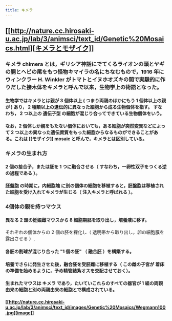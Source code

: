 ```yaml
---
title: キメラ
---
```


## [[http://nature.cc.hirosaki-u.ac.jp/lab/3/animsci/text_id/Genetic%20Mosaics.html][キメラとモザイク]]
### キメラ chimera とは，ギリシア神話にでてくるライオンの頭とヤギの胴とヘビの尾をもつ怪物キマイラの名にちなむもので，1916 年にウィンクラー H. Winkler がトマトとイヌホオズキの間で実験的に作りだした接木体をキメラと呼んで以来，生物学上の術語となった。
#### 生物学ではキメラとは親が 3 個体以上 ( つまり両親のほかにもう 1 個体以上の親が ) あり， 2 種類以上の遺伝的に異なった細胞から成る生物個体を指す。 すなわち， 2 つ以上の 遺伝子型 の細胞が混じり合ってできている生物個体をいう。
#### なお，2 個体しか親をもたない個体においても，ある細胞が突然変異などによって 2 つ以上の異なった遺伝資質をもった細胞からなるものができることがある。これは [[モザイク]] mosaic と呼んで，キメラとは区別している。
### キメラの生まれ方
#### 2 個の接合子，または胚を 1 つに融合させる（ すなわち，一卵性双子をつくる逆の過程である ）。
#### 胚盤胞 の時期に，内細胞塊 に別の個体の細胞を移植すると，胚盤胞は移植された細胞を受け入れてキメラが生じる（ 注入キメラと呼ばれる ）。
### 4個体の親を持つマウス
#### 異なる 2 頭の妊娠雌マウスから 8 細胞期胚を取り出し，培養液に移す。
それぞれの個体からの 2 個の胚を裸化し（ 透明帯から取り出し，卵の細胞膜を露出させる ）,
#### 各胚の割球が混じり合った "1 個の胚" （ 融合胚 ）を構築する。
#### 培養でさらに発生させた後，融合胚を受胚雌に移植する（ この雌の子宮が 着床 の準備を始めるように，予め精管結紮オスを交配させておく）。
#### 生まれたマウスは キメラ であり，たいていこれらのすべての器官が 1 組の両親由来の細胞と別の両親由来の細胞とで構成されている。
#### [[http://nature.cc.hirosaki-u.ac.jp/lab/3/animsci/text_id/images/Genetic%20Mosaics/Wegmann100.jpg][image]]
